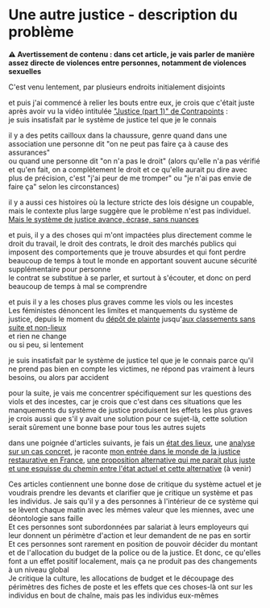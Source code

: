 # Une autre justice - description du problème

**⚠️ Avertissement de contenu : dans cet article, je vais parler de manière assez directe de violences entre personnes, notamment de violences sexuelles**

C'est venu lentement, par plusieurs endroits initialement disjoints

et puis j'ai commencé à relier les bouts entre eux, je crois que c'était juste après avoir vu la vidéo intitulée  ["Justice (part 1)" de Contrapoints](https://www.youtube.com/watch?v=smQsfNw_7V4) :\
je suis insatisfait par le système de justice tel que je le connais

il y a des petits cailloux dans la chaussure, genre quand dans une association une personne dit "on ne peut pas faire ça à cause des assurances"\
ou quand une personne dit "on n'a pas le droit" (alors qu'elle n'a pas vérifié et qu'en fait, on a complètement le droit et ce qu'elle aurait pu dire avec plus de précision, c'est "j'ai peur de me tromper" ou "je n'ai pas envie de faire ça" selon les circonstances)

il y a aussi ces histoires où la lecture stricte des lois désigne un coupable, mais le contexte plus large suggère que le problème n'est pas individuel. [Mais le système de justice avance, écrase, sans nuances](https://www.sudouest.fr/justice/bordeaux-prison-ferme-pour-un-vol-de-nourriture-3482422.php)

et puis, il y a des choses qui m'ont impactées plus directement comme le droit du travail, le droit des contrats, le droit des marchés publics qui imposent des comportements que je trouve absurdes et qui font perdre beaucoup de temps à tout le monde en apportant souvent aucune sécurité supplémentaire pour personne\
le contrat se substitue à se parler, et surtout à s'écouter, et donc on perd beaucoup de temps à mal se comprendre

et puis il y a les choses plus graves comme les viols ou les incestes\
Les féministes dénoncent les limites et manquements du système de justice, depuis le moment du [dépôt de plainte](https://www.huffingtonpost.fr/2018/04/03/ces-500-temoignages-de-femmes-qui-sont-allees-porter-plainte-apres-avoir-ete-victimes-de-violences-font-froid-dans-le-dos_a_23401467/) jusqu'[aux classements sans suite et non-lieux](https://www.20minutes.fr/societe/2265511-20180503-1-violeurs-condamnes-chiffres-marlene-schiappa-exacts)\
et rien ne change\
ou si peu, si lentement

<!--
https://twitter.com/konbininews/status/1444259616632705025
-->

je suis insatisfait par le système de justice tel que je le connais parce qu'il ne prend pas bien en compte les victimes, ne répond pas vraiment à leurs besoins, ou alors par accident

pour la suite, je vais me concentrer spécifiquement sur les questions des viols et des incestes, car je crois que c'est dans ces situations que les manquements du système de justice produisent les effets les plus graves\
je crois aussi que s'il y avait une solution pour ce sujet-là, cette solution serait sûrement une bonne base pour tous les autres sujets

dans une poignée d'articles suivants, je fais un [état des lieux](./etat-des-lieux), une [analyse sur un cas concret](./analyse-article-slate), je raconte [mon entrée dans le monde de la justice restaurative en France](./temoignage-jr), [une proposition alternative qui me parait plus juste et une esquisse du chemin entre l'état actuel et cette alternative](./autre-chose) (à venir) 


Ces articles contiennent une bonne dose de critique du système actuel et je voudrais prendre les devants et clarifier que je critique un système et pas les individus. Je sais qu'il y a des personnes à l'intérieur de ce système qui se lèvent chaque matin avec les mêmes valeur que les miennes, avec une déontologie sans faille\
Et ces personnes sont subordonnées par salariat à leurs employeurs qui leur donnent un périmètre d'action et leur demandent de ne pas en sortir\
Et ces personnes sont rarement en position de pouvoir décider du montant et de l'allocation du budget de la police ou de la justice. Et donc, ce qu'elles font a un effet positif localement, mais ça ne produit pas des changements à un niveau global\
Je critique la culture, les allocations de budget et le découpage des périmètres des fiches de poste et les effets que ces choses-là ont sur les individus en bout de chaîne, mais pas les individus eux-mêmes




<!--

Je mets où l'histoire du droit du viol (et de qui est considéré victime) ?

> On prédit les crimes, pourquoi on prédit pas les victimes ?

https://www.pasquinade.fr/video/internet-etc-spectacle-entier-avec-haroun


## Vision personnelle

Il y a l'État
et l'État, pour bien fonctionner, a besoin de l'ordre social
et donc que les relations entre les personnes ne se passent pas de manière complètement catastrophique
et donc il y a des lois et il y a des plaintes qui sont déposées et il y a des enquêtes qui sont menées et il y a des peines qui sont prononcées ; suffisamment pour que ça aille en moyenne, dans l'ensemble. Suffisamment pour le budget qui y est alloué

mais l'objectif de l'État et de son système de Justice **n'est pas** que littéralement chaque personne de la société ressente un sentiment de justice, ressente que quand du mal lui est fait, l'institution de justice le reconnaisse

en théorie, nous sommes "égaux en droits", en pratique, certaines personnes sont plus égales que d'autres
et il n'y a aucune intention sincère d'améliorer la situation parce que ce qui est en place suffit

-->
